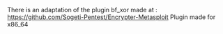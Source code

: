 There is an adaptation of the plugin bf_xor made at : https://github.com/Sogeti-Pentest/Encrypter-Metasploit
Plugin made for x86_64
